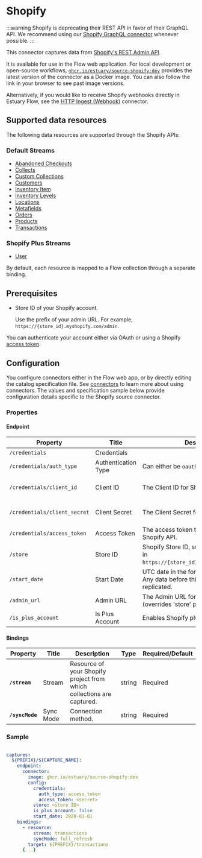 
# Shopify

:::warning
Shopify is deprecating their REST API in favor of their GraphQL API. We recommend using our [Shopify GraphQL connector](./shopify-native.md) whenever possible.
:::

This connector captures data from [Shopify's REST Admin API](https://shopify.dev/docs/api/admin-rest).

It is available for use in the Flow web application. For local development or open-source workflows, [`ghcr.io/estuary/source-shopify:dev`](https://ghcr.io/estuary/source-shopify:dev) provides the latest version of the connector as a Docker image. You can also follow the link in your browser to see past image versions.

Alternatively, if you would like to receive Shopify webhooks directly in Estuary Flow, see the [HTTP Ingest (Webhook)](https://docs.estuary.dev/reference/Connectors/capture-connectors/http-ingest/) connector.

## Supported data resources

The following data resources are supported through the Shopify APIs:

### Default Streams

* [Abandoned Checkouts](https://shopify.dev/api/admin-rest/2023-10/resources/abandoned-checkouts)
* [Collects](https://shopify.dev/api/admin-rest/2023-10/resources/collect)
* [Custom Collections](https://shopify.dev/api/admin-rest/2023-10/resources/customcollection)
* [Customers](https://shopify.dev/api/admin-rest/2023-10/resources/customer)
* [Inventory Item](https://shopify.dev/api/admin-rest/2023-10/resources/inventoryitem)
* [Inventory Levels](https://shopify.dev/api/admin-rest/2023-10/resources/inventorylevel)
* [Locations](https://shopify.dev/api/admin-rest/2023-10/resources/location)
* [Metafields](https://shopify.dev/api/admin-rest/2023-10/resources/metafield)
* [Orders](https://shopify.dev/api/admin-rest/2023-10/resources/order)
* [Products](https://shopify.dev/api/admin-rest/2023-10/resources/product)
* [Transactions](https://shopify.dev/api/admin-rest/2023-10/resources/transaction)

### Shopify Plus Streams

* [User](https://shopify.dev/api/admin-rest/2023-10/resources/user#resource-object)

By default, each resource is mapped to a Flow collection through a separate binding.

## Prerequisites

* Store ID of your Shopify account.

   Use the prefix of your admin URL. For example, `https://{store_id}.myshopify.com/admin`.

You can authenticate your account either via OAuth or using a Shopify [access token](https://shopify.dev/docs/api/usage/authentication).

## Configuration

You configure connectors either in the Flow web app, or by directly editing the catalog specification file.
See [connectors](../../../concepts/connectors.md#using-connectors) to learn more about using connectors. The values and specification sample below provide configuration details specific to the Shopify source connector.

### Properties

#### Endpoint

| Property | Title | Description | Type | Required/Default |
|---|---|---|---|---|
| `/credentials` | Credentials |  | object | Required |
| `/credentials/auth_type` | Authentication Type | Can either be `oauth` or `access_token`. | string | Required |
| `/credentials/client_id` | Client ID | The Client ID for Shopify OAuth. | string | Required when using the `oauth` Auth Type |
| `/credentials/client_secret` | Client Secret | The Client Secret for Shopify OAuth. | string | Required when using the `oauth` Auth Type |
| `/credentials/access_token` | Access Token | The access token to authenticate with the Shopify API. | string | Required |
| `/store` | Store ID | Shopify Store ID, such as from the prefix in `https://{store_id}.myshopify.com/admin`. | string | Required |
| `/start_date` | Start Date | UTC date in the format 2020-01-01. Any data before this date will not be replicated. | string | Required, `2020-01-01` |
| `/admin_url` | Admin URL | The Admin URL for the Shopify store (overrides 'store' property). | string |  |
| `/is_plus_account` | Is Plus Account | Enables Shopify plus account endpoints. | boolean |  |

#### Bindings

| Property | Title | Description | Type | Required/Default |
|---|---|---|---|---|
| **`/stream`** | Stream | Resource of your Shopify project from which collections are captured. | string | Required |
| **`/syncMode`** | Sync Mode | Connection method. | string | Required |

### Sample

```yaml

captures:
  ${PREFIX}/${CAPTURE_NAME}:
    endpoint:
      connector:
        image: ghcr.io/estuary/source-shopify:dev
        config:
          credentials:
            auth_type: access_token
            access_token: <secret>
          store: <store ID>
          is_plus_account: false
          start_date: 2020-01-01
    bindings:
      - resource:
          stream: transactions
          syncMode: full_refresh
        target: ${PREFIX}/transactions
      {...}
```
